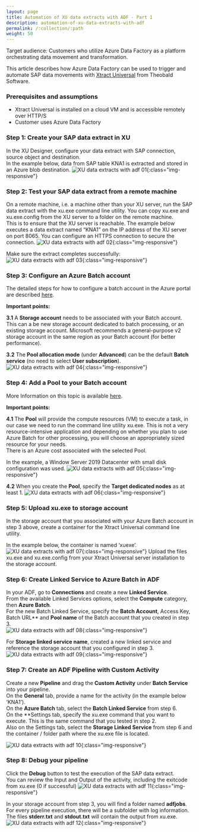 ```yaml
---
layout: page
title: Automation of XU data extracts with ADF - Part 1
description: automation-of-xu-data-extracts-with-adf
permalink: /:collection/:path
weight: 50
---
```

Target audience: Customers who utilize Azure Data Factory as a platform orchestrating data movement and transformation. <br>

This article describes how Azure Data Factory can be used to trigger and automate SAP data movements with [Xtract Universal](https://theobald-software.com/en/xtract-universal/) from Theobald Software.

### Prerequisites and assumptions ###

- Xtract Universal is installed on a cloud VM and is accessible remotely over HTTP/S
- Customer uses Azure Data Factory

### Step 1: Create your SAP data extract in XU <br>

In the XU Designer, configure your data extract with SAP connection, source object and destination. <br> In the example below, data from SAP table KNA1 is extracted and stored in an Azure blob destination. 
![XU data extracts with adf 01](/img/contents/xu/xu-data-extracts-with-adf_01.jpg){:class="img-responsive"}

### Step 2: Test your SAP data extract from a remote machine <br>

On a remote machine, i.e. a machine other than your XU server, run the SAP data extract with the xu.exe command line utility. You can copy xu.exe and xu.exe.config from the XU server to a folder on the remote machine. <br> This is to ensure that the XU server is reachable. The example below executes a data extract named “KNA1” on the IP address of the XU server on port 8065. You can configure an HTTPS connection to secure the connection.
![XU data extracts with adf 02](/img/contents/xu/xu-data-extracts-with-adf_02.jpg){:class="img-responsive"}

Make sure the extract completes successfully:
![XU data extracts with adf 03](/img/contents/xu/xu-data-extracts-with-adf_03.jpg){:class="img-responsive"}

### Step 3: Configure an Azure Batch account

The detailed steps for how to configure a batch account in the Azure portal are described [here](https://docs.microsoft.com/en-us/azure/batch/batch-account-create-portal).

**Important points:** <br>

**3.1** A **Storage account** needs to be associated with your Batch account. This can a be new storage account dedicated to batch processing, or an existing storage account. Microsoft recommends a general-purpose v2 storage account in the same region as your Batch account (for better performance).

**3.2** The **Pool allocation mode** (under **Advanced**) can be the default **Batch service** (no need to select **User subscription**).
![XU data extracts with adf 04](/img/contents/xu/xu-data-extracts-with-adf_04.jpg){:class="img-responsive"}

### Step 4: Add a Pool to your Batch account 

More Information on this topic is available [here](https://docs.microsoft.com/en-us/azure/batch/batch-custom-images).

**Important points:** <br>

**4.1** The **Pool** will provide the compute resources (VM) to execute a task, in our case we need to run the command line utility xu.exe. This is not a very resource-intensive application and depending on whether you plan to use Azure Batch for other processing, you will choose an appropriately sized resource for your needs. <br> There is an Azure cost associated with the selected Pool.

In the example, a Window Server 2019 Datacenter with small disk configuration was used.
![XU data extracts with adf 05](/img/contents/xu/xu-data-extracts-with-adf_05.jpg){:class="img-responsive"}

**4.2** When you create the **Pool**, specify the **Target dedicated nodes** as at least 1.
![XU data extracts with adf 06](/img/contents/xu/xu-data-extracts-with-adf_06.jpg){:class="img-responsive"}

### Step 5: Upload xu.exe to storage account

In the storage account that you associated with your Azure Batch account in step 3 above, create a container for the Xtract Universal command line utility.

In the example below, the container is named ‘xuexe’.
![XU data extracts with adf 07](/img/contents/xu/xu-data-extracts-with-adf_07.jpg){:class="img-responsive"}
Upload the files xu.exe and xu.exe.config from your Xtract Universal server installation to the storage account.

### Step 6: Create Linked Service to Azure Batch in ADF

In your ADF, go to **Connections** and create a new **Linked Service**. <br>
From the available Linked Services options, select the **Compute** category, then **Azure Batch**. <br>
For the new Batch Linked Service, specify the **Batch Account**, Access Key, Batch URL** and **Pool name** of the Batch account that you created in step 3. <br>
![XU data extracts with adf 08](/img/contents/xu/xu-data-extracts-with-adf_08.jpg){:class="img-responsive"} <br>

For **Storage linked service name**, created a new linked service and reference the storage account that you configured in step 3.
![XU data extracts with adf 09](/img/contents/xu/xu-data-extracts-with-adf_09.jpg){:class="img-responsive"} 

### Step 7: Create an ADF Pipeline with Custom Activity

Create a new **Pipeline** and drag the **Custom Activity** under **Batch Service** into your pipeline. <br>
On the **General** tab, provide a name for the activity (in the example below ‘KNA1’). <br>
On the **Azure Batch** tab, select the **Batch Linked Service** from step 6. <br>
On the **Settings tab, specify the xu.exe command that you want to execute. This is the same command that you tested in step 2. <br>
Also on the Settings tab, select the **Storage Linked Service** from step 6 and the container / folder  path where the xu.exe file is located. <br>

![XU data extracts with adf 10](/img/contents/xu/xu-data-extracts-with-adf_10.jpg){:class="img-responsive"} 

### Step 8: Debug your pipeline 

Click the **Debug** button to test the execution of the SAP data extract. <br>
You can review the Input and Output of the activity, including the exitcode from xu.exe (0 if successful)
![XU data extracts with adf 11](/img/contents/xu/xu-data-extracts-with-adf_11.jpg){:class="img-responsive"} 

In your storage account from step 3, you will find a folder named **adfjobs**. <br>
For every pipeline execution, there will be a subfolder with log information. <br>
The files **stderr.txt** and **stdout.txt** will contain the output from xu.exe. <br>
![XU data extracts with adf 12](/img/contents/xu/xu-data-extracts-with-adf_12.jpg){:class="img-responsive"} 








